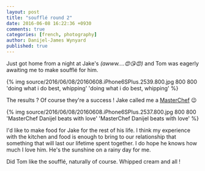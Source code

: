 ```yaml
---
layout: post
title: "soufflé round 2"
date: 2016-06-08 16:22:36 +0930
comments: true
categories: [french, photography]
author: Danijel-James Wynyard
published: true
---
```

Just got home from a night at Jake's _(awww....😍😘😍)_ and Tom was eagerly awaiting me to make soufflé for him.

{% img source/2016/06/08/20160608.iPhone6SPlus.2539.800.jpg 800 800 'doing what i do best, whipping' 'doing what i do best, whipping' %}

The results ? Of course they're a success ! Jake called me a [MasterChef](https://tenplay.com.au/channel-ten/masterchef) 😉

{% img source/2016/06/08/20160608.iPhone6SPlus.2537.800.jpg 800 800 'MasterChef Danijel beats with love' 'MasterChef Danijel beats with love' %}

I'd like to make food for Jake for the rest of his life. I think my experience with the kitchen and food is enough to bring to our relationship that something that will last our lifetime spent together. I do hope he knows how much I love him. He's the sunshine on a rainy day for me.

Did Tom like the soufflé, naturally of course. Whipped cream and all !